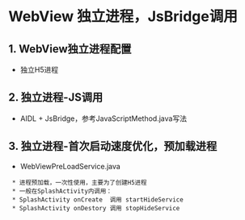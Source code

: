 # WebView 独立进程，JsBridge调用

## 1. WebView独立进程配置

* 独立H5进程

## 2. 独立进程-JS调用

* AIDL + JsBridge，参考JavaScriptMethod.java写法


## 3. 独立进程-首次启动速度优化，预加载进程

* WebViewPreLoadService.java

```
 * 进程预加载，一次性使用，主要为了创建H5进程
 * 一般在SplashActivity内调用：
 * SplashActivity onCreate  调用 startHideService
 * SplashActivity onDestory 调用 stopHideService
```